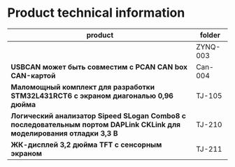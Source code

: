 # Product technical information

| product                                                                                                                 | folder   |
| ----------------------------------------------------------------------------------------------------------------------- | -------- |
|                                                                                                                         | ZYNQ-003 |
| **USBCAN может быть совместим с PCAN CAN box CAN-картой**                                                               | Can-004  |
| **Маломощный комплект для разработки STM32L431RCT6 с экраном диагональю 0,96 дюйма**                                    | TJ-105   |
| **Логический анализатор Sipeed SLogan Combo8 с последовательным портом DAPLink CKLink для моделирования отладки 3,3 В** | TJ-210   |
| **ЖК-дисплей 3,2 дюйма TFT с сенсорным экраном**                                                                        | TJ-211   |
